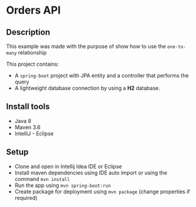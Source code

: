 # Orders API

Description
-----
This example was made with the purpose of show how to use the `one-to-many` relationship

This project contains:
* A `spring-boot` project with JPA entity and a controller that performs the query
* A lightweight database connection by using a **H2** database.

Install tools
-----
- Java 8
- Maven 3.6
- IntelliJ - Eclipse

Setup
-----
- Clone and open in Intellij Idea IDE or Eclipse
- Install maven dependencies using IDE auto import or using the command ``mvn install``
- Run the app using ``mvn spring-boot:run``
- Create package for deployment using ``mvn package`` (change properties if required)

